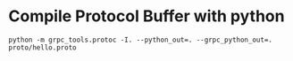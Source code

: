 # Compile Protocol Buffer with python
```python -m grpc_tools.protoc -I. --python_out=. --grpc_python_out=. proto/hello.proto```

